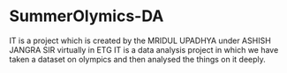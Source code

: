 # SummerOlymics-DA
IT is a project which is created by the MRIDUL UPADHYA under ASHISH JANGRA SIR virtually in ETG 
IT is  a data analysis project in which we have taken a dataset on olympics and then analysed the things on it deeply.
